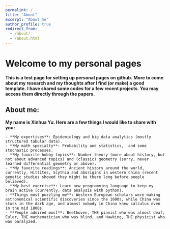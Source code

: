 ```yaml
---
permalink: /
title: "About"
excerpt: "About me"
author_profile: true
redirect_from: 
  - /about/
  - /about.html
---
```

# Welcome to my personal pages 

**This is a test page for setting up personal pages on github.**
**More to come about my research and my thoughts after I find (or make) a good template.**
**I have shared some codes for a few recent projects. You may access them directly through the papers.**
   
   
   ## About me:
**My name is Xinhua Yu. Here are a few things I would like to share with you:**

    - **My expertises**: Epidemiology and big data analytics (mostly structured tabular data).
    - **My math specialty**: Probability and statistics,  and some stochastic processes.
    - **My favorite hobby topics**: Number theory (more about history, but not about advanced topics) and (classic) geometry (sorry, never learned differential geometry or above). 
    - **My favorite readings**: Ancient history around the world, currently, Hittites, Scythia and aborigins in western China (recent genetic studies showed they might be there long before people believed).
    - **My best exercise**: Learn new programming language to keep my brain active (currently, data analysis with python). 
    - **Things most puzzling me**: Western European scholars were making astronomical scientific discoveries since the 1600s, while China was stuck in the dark age, and almost nobody in China knew calculus even in the mid 1800s.
    - **People admired most**: Beethoven, THE pianist who was almost deaf,  Euler, THE mathematician who was blind, and Hawking, THE physicist who was paralyzed. 
    
